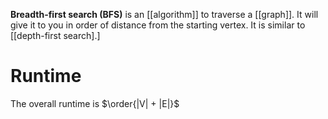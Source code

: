 **Breadth-first search (BFS)** is an [[algorithm]] to traverse a [[graph]]. It will give it to you in order of distance from the starting vertex. It is similar to [[depth-first search].]

# Runtime

The overall runtime is $\order{|V| + |E|}$
